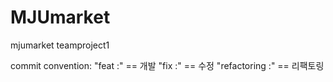 # MJUmarket
mjumarket teamproject1 

commit convention:
"feat :" == 개발 
"fix :" == 수정
"refactoring :" == 리팩토링

